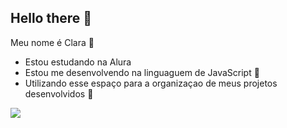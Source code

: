 ## Hello there 👋

Meu nome é Clara 🙂

- Estou estudando na Alura
- Estou me desenvolvendo na linguaguem de JavaScript 🤖
- Utilizando esse espaço para a organizaçao de meus projetos desenvolvidos 📩

 ![](https://tenor.com/pt-BR/view/bayonetta-bayonetta3-cereza-gif-26206499)
